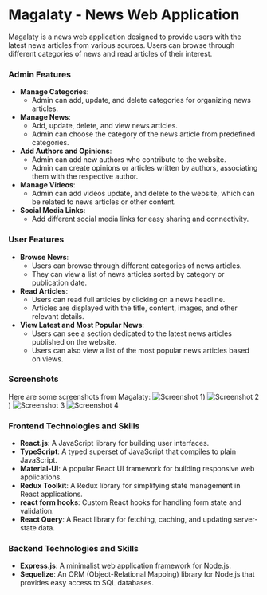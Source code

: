 # Magalaty - News Web Application
Magalaty is a news web application designed to provide users with the latest news articles from various sources. Users can browse through different categories of news and read articles of their interest.

### Admin Features
- **Manage Categories**:
  - Admin can add, update, and delete categories for organizing news articles.
- **Manage News**:
  - Add, update, delete, and view news articles.
  - Admin can choose the category of the news article from predefined categories.
- **Add Authors and Opinions**:
  - Admin can add new authors who contribute to the website.
  - Admin can create opinions or articles written by authors, associating them with the respective author.
- **Manage Videos**:
  - Admin can add videos update, and delete to the website, which can be related to news articles or other content.
- **Social Media Links**:
  - Add different social media links for easy sharing and connectivity.

### User Features
- **Browse News**:
  - Users can browse through different categories of news articles.
  - They can view a list of news articles sorted by category or publication date.
- **Read Articles**:
  - Users can read full articles by clicking on a news headline.
  - Articles are displayed with the title, content, images, and other relevant details.
- **View Latest and Most Popular News**:
  - Users can see a section dedicated to the latest news articles published on the website.
  - Users can also view a list of the most popular news articles based on views.

### Screenshots
Here are some screenshots from Magalaty:
![Screenshot 1](https://my-portofolio-liard.vercel.app/_next/image?url=%2Fimages%2Fnew1.jpg&w=640&q=75))
![Screenshot 2](https://my-portofolio-liard.vercel.app/_next/image?url=%2Fimages%2Fnew3.png&w=640&q=75))
![Screenshot 3](https://my-portofolio-liard.vercel.app/_next/image?url=%2Fimages%2Fnew6.png&w=640&q=75)
![Screenshot 4](https://my-portofolio-liard.vercel.app/_next/imageurl=%2Fimages%2Fnew2.png&w=640&q=75)


### Frontend Technologies and Skills
- **React.js**: A JavaScript library for building user interfaces.
- **TypeScript**: A typed superset of JavaScript that compiles to plain JavaScript.
- **Material-UI**: A popular React UI framework for building responsive web applications.
- **Redux Toolkit**: A Redux library for simplifying state management in React applications.
- **react form hooks**: Custom React hooks for handling form state and validation.
- **React Query**: A React library for fetching, caching, and updating server-state data.

### Backend Technologies and Skills
- **Express.js**: A minimalist web application framework for Node.js.
- **Sequelize**: An ORM (Object-Relational Mapping) library for Node.js that provides easy access to SQL databases.
